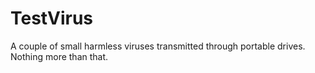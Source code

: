 # TestVirus
A couple of small harmless viruses transmitted through portable drives. Nothing more than that.
